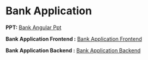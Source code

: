 # Bank Application


**PPT:** [Bank Angular Ppt](https://github.com/mantharagirimuthu/Specialization_Project/files/7984194/Bank.Angular.Ppt.pptx)

**Bank Application Frontend :** [Bank Application Frontend](https://github.com/mantharagirimuthu/Bank-Angular-FrontEnd.git)



**Bank Application Backend :** [Bank Application Backend](https://github.com/mantharagirimuthu/Bank-Angular-BackEnd.git)
